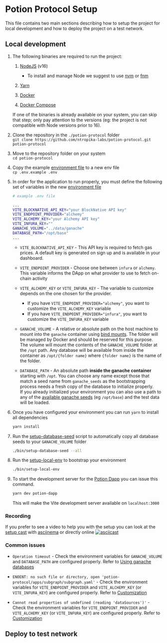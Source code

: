 # Potion Protocol Setup

This file contains two main sections describing how to setup the project for local development and how to deploy the project on a test network.

## Local development

1.  The following binaries are required to run the project:

    1. [NodeJS](https://nodejs.org/en/download/) (v16)

       - To install and manage Node we suggest to use [nvm](https://github.com/nvm-sh/nvm) or [fnm](https://github.com/Schniz/fnm)

    2. [Yarn](https://yarnpkg.com/getting-started/install)

    3. [Docker](https://docs.docker.com/engine/install/)

    4. [Docker Compose](https://docs.docker.com/compose/install/)

    If one of the binaries is already available on your system, you can skip that step; only pay attention to the versions (eg: the project is not compatible with Node versions prior to 16).

2.  Clone the repository in the `./potion-protocol` folder  
    `git clone https://github.com/ntropika-labs/potion-protocol.git potion-protocol`

3.  Move to the repository folder on your system  
    `cd potion-protocol`

4.  Copy the example [environment file](./.env.example) to a new env file  
    `cp .env.example .env`

5.  In order for the application to run properly, you must define the following set of variables in the new [environment file](./.env)

    ```bash
    # example .env file

    ...
    VITE_BLOCKNATIVE_API_KEY="your BlockNative API key"
    VITE_ENDPOINT_PROVIDER="alchemy"
    VITE_ALCHEMY_KEY="your Alchemy API key"
    VITE_INFURA_KEY=""
    GANACHE_VOLUME="../data/ganache"
    DATABASE_PATH="/opt/base"
    ...

    ```

    - `VITE_BLOCKNATIVE_API_KEY` - This API key is required to fetch gas prices. A default key is generated on sign up and is available in your dashboard.

    - `VITE_ENDPOINT_PROVIDER` - Choose one between `infura` or `alchemy`. This variable informs the DApp on what provider to use to fetch on-chain activity

    - `VITE_ALCHEMY_KEY` or `VITE_INFURA_KEY` - The variable to customize depends on the one chosen for the provider.

      - If you have `VITE_ENDPOINT_PROVIDER="alchemy"`, you want to customize the `VITE_ALCHEMY_KEY` variable
      - If you have `VITE_ENDPOINT_PROVIDER="infura"`, you want to customize the `VITE_INFURA_KEY` variable

    - `GANACHE_VOLUME` - A relative or absolute path on the host machine to mount into the `ganache` container using [bind mounts](https://docs.docker.com/storage/bind-mounts/). The folder will be managed by Docker and should be reserved for this purpose.  
      The volume will mount the contents of the `GANACHE_VOLUME` folder at the `/opt` path. Any database will be available from inside the container as `/opt/{folder name}` where `{folder name}` is the name of the folder.

    - `DATABASE_PATH` - An absolute path **inside the ganache container** starting with `/opt`. You can choose any name except those that match a seed name from `ganache_seeds` as the bootstrapping process needs a fresh copy of the database to initialize properly.  
      If you already initialized your environment you can also use a path to any of the [available ganache seeds](#available-ganache-seeds) (eg `/opt/base`) and the test data will be loaded.

6.  Once you have configured your environment you can run `yarn` to install all dependencies

    ```bash
    yarn install
    ```

7.  Run the [setup-database-seed](./bin/setup-database-seed) script to automatically copy all database seeds to your `GANACHE_VOLUME` folder

    ```bash
    ./bin/setup-database-seed --all
    ```

8.  Run the [setup-local-env](./bin/setup-local-env) to bootstrap your environment

    ```bash
    ./bin/setup-local-env
    ```

9.  To start the development server for the [Potion Dapp](./apps/potion-dapp/README.md) you can issue this command.
    ```bash
    yarn dev potion-dapp
    ```
    This will make the Vite development server available on `localhost:3000`

### Recording

If you prefer to see a video to help you with the setup you can look at the [setup cast](./examples/setup.cast) with [asciinema](https://github.com/asciinema/asciinema) or directly online
[![asciicast](https://asciinema.org/a/k9I4Y02g5EKp8OGUd9pJvK2g2.svg)](https://asciinema.org/a/k9I4Y02g5EKp8OGUd9pJvK2g2)

### Common issues

- `Operation timeout` - Check the environment variables for `GANACHE_VOLUME` and `DATABASE_PATH` are configured properly. Refer to [Using ganache databases](./README.md#using-ganache-databases)

- `ENOENT: no such file or directory, open 'potion-protocol/apps/subgraph/subgraph.yaml'` - Check the environment variables for `VITE_ENDPOINT_PROVIDER` and `VITE_ALCHEMY_KEY` (or `VITE_INFURA_KEY`) are configured properly. Refer to [Customization](./README.md#customization)

- `Cannot read properties of undefined (reading 'dataSources')'` - Check the environment variables for `VITE_ENDPOINT_PROVIDER` and `VITE_ALCHEMY_KEY` (or `VITE_INFURA_KEY`) are configured properly. Refer to [Customization](./README.md#customization)

## Deploy to test network
